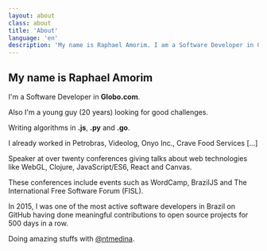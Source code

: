 ```yaml
---
layout: about
class: about
title: 'About'
language: 'en'
description: 'My name is Raphael Amorim. I am a Software Developer in Globo.com. Also I am a young (20 years) looking for good challenges. Writing algorithms in .js, .py and .go.'
---
```


## My name is Raphael Amorim

I'm a Software Developer in **Globo.com**.

Also I'm a young guy (20 years) looking for good challenges.

Writing algorithms in **.js**, **.py** and **.go**.

I already worked in Petrobras, Videolog, Onyo Inc., Crave Food Services [...]

Speaker at over twenty conferences giving talks about web technologies like WebGL, Clojure, JavaScript/ES6, React and Canvas.

These conferences include events such as WordCamp, BrazilJS and The International Free Software Forum (FISL).

In 2015, I was one of the most active software developers in Brazil on GitHub having done meaningful contributions to open source projects for 500 days in a row.

Doing amazing stuffs with [@ntmedina](http://ntmedina.github.io).
